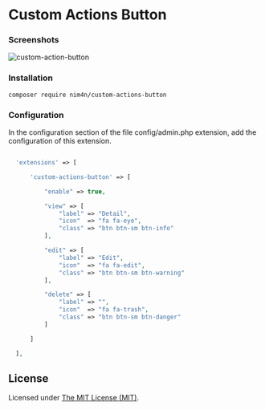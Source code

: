 Custom Actions Button
======

### Screenshots
![custom-action-button](https://user-images.githubusercontent.com/23657262/60898926-d04b5180-a293-11e9-8660-b5ce4d7886ec.PNG)

### Installation
```
composer require nim4n/custom-actions-button
```

### Configuration
In the configuration section of the file config/admin.php extension, add the configuration of this extension.
```php

  'extensions' => [

      'custom-actions-button' => [

          "enable" => true,

          "view" => [
              "label" => "Detail",
              "icon"  => "fa fa-eye",
              "class" => "btn btn-sm btn-info"
          ],

          "edit" => [
              "label" => "Edit",
              "icon"  => "fa fa-edit",
              "class" => "btn btn-sm btn-warning"
          ],

          "delete" => [
              "label" => "",
              "icon"  => "fa fa-trash",
              "class" => "btn btn-sm btn-danger"
          ]

      ]

  ],

```
License
------------
Licensed under [The MIT License (MIT)](LICENSE).
